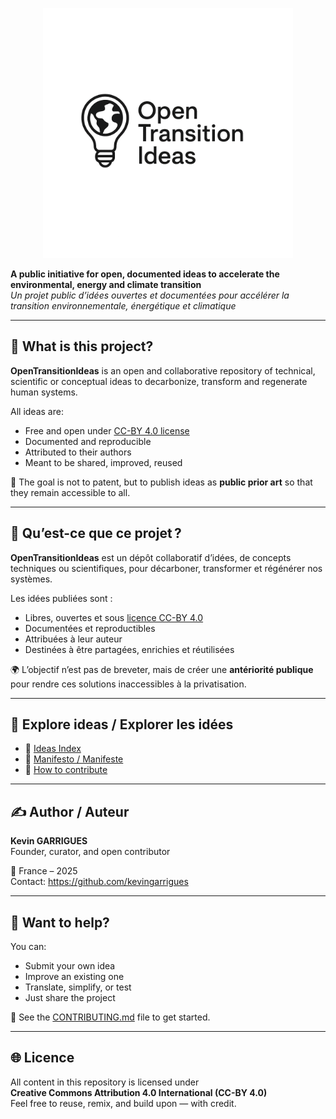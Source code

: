 <p align="center">
  <img src="./logo-opentransitionideas.png" alt="OpenTransitionIdeas logo" width="400"/>
</p>

**A public initiative for open, documented ideas to accelerate the environmental, energy and climate transition**  
_Un projet public d’idées ouvertes et documentées pour accélérer la transition environnementale, énergétique et climatique_

---

## 🔹 What is this project?

**OpenTransitionIdeas** is an open and collaborative repository of technical, scientific or conceptual ideas to decarbonize, transform and regenerate human systems.

All ideas are:
- Free and open under [CC-BY 4.0 license](./LICENSE)
- Documented and reproducible
- Attributed to their authors
- Meant to be shared, improved, reused

🌱 The goal is not to patent, but to publish ideas as **public prior art** so that they remain accessible to all.

---

## 🔹 Qu’est-ce que ce projet ?

**OpenTransitionIdeas** est un dépôt collaboratif d’idées, de concepts techniques ou scientifiques, pour décarboner, transformer et régénérer nos systèmes.

Les idées publiées sont :
- Libres, ouvertes et sous [licence CC-BY 4.0](./LICENSE)
- Documentées et reproductibles
- Attribuées à leur auteur
- Destinées à être partagées, enrichies et réutilisées

🌍 L’objectif n’est pas de breveter, mais de créer une **antériorité publique** pour rendre ces solutions inaccessibles à la privatisation.

---

## 📘 Explore ideas / Explorer les idées

- 🔬 [Ideas Index](./ideas-index.md)
- 🧭 [Manifesto / Manifeste](./MANIFESTE.md)
- 🤝 [How to contribute](./CONTRIBUTING.md)

---

## ✍️ Author / Auteur

**Kevin GARRIGUES**  
Founder, curator, and open contributor

📍 France – 2025  
Contact: https://github.com/kevingarrigues

---

## 💬 Want to help?

You can:
- Submit your own idea
- Improve an existing one
- Translate, simplify, or test
- Just share the project

📩 See the [CONTRIBUTING.md](./CONTRIBUTING.md) file to get started.

---

## 🌐 Licence

All content in this repository is licensed under  
**Creative Commons Attribution 4.0 International (CC-BY 4.0)**  
Feel free to reuse, remix, and build upon — with credit.

